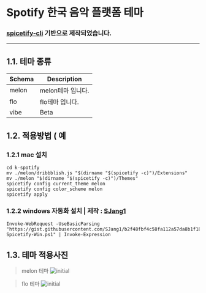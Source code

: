 Spotify 한국 음악 플랫폼 테마 
========================
### [spicetify-cli](https://github.com/khanhas/spicetify-cli) 기반으로 제작되었습니다.
---

1.1. 테마 종류
---------------
|Schema|Description
|------|---|
|melon|melon테마 입니다.
|flo|flo테마 입니다.
|vibe|Beta

1.2. 적용방법 ( 예
------------
### 1.2.1 mac 설치
```shell
cd k-spotify
mv ./melon/dribbblish.js "$(dirname "$(spicetify -c)")/Extensions"
mv ./melon "$(dirname "$(spicetify -c)")/Themes"
spicetify config current_theme melon
spicetify config color_scheme melon
spicetify apply
```
### 1.2.2 windows 자동화 설치 | 제작 : [SJang1](https://github.com/SJang1)

```shell
Invoke-WebRequest -UseBasicParsing "https://gist.githubusercontent.com/SJang1/b2f48fbf4c58fa112a57da8b1f18f45b/raw/K-Spicetify-Win.ps1" | Invoke-Expression
```
1.3. 테마 적용사진
---
> melon 테마
![initial](https://media.discordapp.net/attachments/710270749847322716/806337221723947018/unknown.png?width=924&height=489)

>flo 테마
![initial](https://media.discordapp.net/attachments/710270749847322716/806396243043418152/unknown.png?width=948&height=490)



